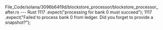 File_Code/solana/3096b64f9d/blockstore_processor/blockstore_processor_after.rs --- Rust
1117     .expect("processing for bank 0 must succeed");                                                                                                      1117     .expect("Failed to process bank 0 from ledger. Did you forget to provide a snapshot?");

